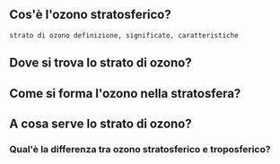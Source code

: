 ## Cos'è l'ozono stratosferico?
    strato di ozono definizione, significato, caratteristiche




## Dove si trova lo strato di ozono?

## Come si forma l'ozono nella stratosfera?

## A cosa serve lo strato di ozono?

### Qual'è la differenza tra ozono stratosferico e troposferico?